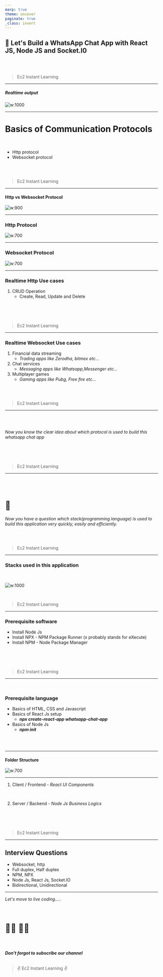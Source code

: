 ```yaml
---
marp: true
theme: uncover
paginate: true
_class: invert
---
```


## 🔴 Let's Build a WhatsApp Chat App with React JS, Node JS and Socket.I0
<br>
<br>


> Ec2 Instant Learning

---
<!-- _class: invert -->


##### Realtime output

![w:1000](https://i.postimg.cc/HncXQ2kt/Slide-16-9-1-6.png)

---
<!-- _class: invert -->
# Basics of Communication Protocols
<br> 

   - Http protocol
   - Websocket protocol

<br>
<br>

> Ec2 Instant Learning

---

<!-- _class: invert -->

#### Http vs Websocket Protocol

![w:900](https://i.postimg.cc/gjWMnC1f/Difference-between-Web-Socket-and-HTTP-768x456.png)

--- 
<!-- _class: invert -->

### Http Protocol

![w:700](https://i.postimg.cc/VN52nCK1/1-Wod-NPw-UYn-Wh2-B7-N3-HUf-HA.png)


--- 
<!-- _class: invert -->

### Websocket Protocol

![w:700](https://i.postimg.cc/SK53rxP9/1-IOPRxk-I8-Ru-GO2wn-PMCRTKQ.png)

--- 
<!-- _class: invert -->

### Realtime Http Use cases

   1. CRUD Operation
      - Create, Read, Update and Delete

<br>
<br>
<br>

> Ec2 Instant Learning


--- 
<!-- _class: invert -->

### Realtime Websocket Use cases


   1. Financial data streaming
      - *Trading apps like Zerodha, bitmex etc...*
   2. Chat services
      - *Messaging apps like Whatsapp,Messenger etc...*
   3. Multiplayer games
      - *Gaming apps like Pubg, Free fire etc...*


<br>
<br>

> Ec2 Instant Learning

--- 
<!-- _class: invert -->

<br>
<br>

*Now you know the clear idea about which protocol is used to build this whatsapp chat app*


<br>
<br>
<br>

> Ec2 Instant Learning


--- 
<!-- _class: invert -->

<br>
<br>

# 🤔

*Now you have a question which stack(programming language) is used to build this application very quickly, easily and efficiently.*


<br>
<br>

> Ec2 Instant Learning


---

### Stacks used in this application

<br>

![w:1000](https://i.postimg.cc/mrwTwzXz/Group-22.png)
   
<br>

> Ec2 Instant Learning

---
<!-- _class: invert -->

### Prerequisite software 

 - Install Node Js
 - Install NPX - NPM Package Runner (x probably stands for eXecute)
 - Install NPM - Node Package Manager

<br>
<br>
<br>


> Ec2 Instant Learning

---
<!-- _class: invert -->

 <br>

### Prerequisite language


 - Basics of HTML, CSS and Javascript
 - Basics of React Js setup
    - ***npx create-react-app whatsapp-chat-app***
 - Basics of Node Js
    - ***npm init***


 <br>
 <br>

  ---


#### Folder Structure

![w:700](https://i.postimg.cc/NjH76BWy/Screenshot-from-2022-06-25-08-43-54.png)


 ---
<!-- _class: invert -->



  1. Client / Frontend
    - *React UI Components*

 <br>

  2. Server / Backend
    - *Node Js Business Logics*

 <br>
 <br>
 <br>


> Ec2 Instant Learning

---
<!-- _class: invert -->

## Interview Questions

   -  Websocket, http
   -  Full duplex, Half duplex
   -  NPM, NPX
   -  Node Js, React Js, Socket.IO
   -  Bidirectional, Unidirectional


---
<!-- _class: invert -->


*Let's move to live coding.....*

<br>

# 👨‍💻 👩‍💻 


<br>

###### **Don't forgot to subscribe our channel**
> ✌️ Ec2 Instant Learning ✌️
